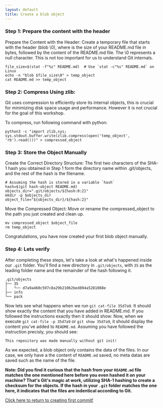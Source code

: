 ```yaml
---
layout: default
title: Create a blob object
---
```


### Step 1: Prepare the content with the header
Prepare the Content with the Header: Create a temporary file that starts with the header (blob <size>\0), where <size> is the size of your README.md file in bytes, followed by the content of the README.md file. The \0 represents a null character. This is not too important for us to understand Git internals.

```
file_size=$(stat -f"%z" README.md)  # Use `stat -c"%s" README.md` on Linux
echo -n "blob $file_size\0" > temp_object
cat README.md >> temp_object
```

### Step 2: Compress Using zlib:
Git uses compression to efficiently store its internal objects, this is crucial for minimizing disk space usage and performance. However it is not crucial for the goal of this workshop. 

To compress, run following command with python:

```
python3 -c "import zlib,sys; sys.stdout.buffer.write(zlib.compress(open('temp_object', 'rb').read()))" > compressed_object
```

### Step 3: Store the Object Manually
Create the Correct Directory Structure: The first two characters of the SHA-1 hash you obtained in Step 1 form the directory name within .git/objects, and the rest of the hash is the filename.
```
# Assuming the hash is stored in a variable `hash`
hash=$(git hash-object README.md)
objects_dir=".git/objects/${hash:0:2}"
mkdir -p $objects_dir
object_file="${objects_dir}/${hash:2}"
```

Move the Compressed Object: Move or rename the compressed_object to the path you just created and clean up.

```
mv compressed_object $object_file
rm temp_object
```

Congratulations, you have now created your first blob object manually.

### Step 4: Lets verify

After completing these steps, let's take a look at what's happened inside our `.git` folder. You'll find a new directory in `.git/objects`, with `35` as the leading folder name and the remainder of the hash following it.

``` 
.git/objects
├── 35
│   └── d7a9a460c597c8a29b210b2bed894a5281088e
├── info
└── pack
```

Now lets see what happens when we run `git cat-file 35d7a9`. It should show exactly the content that you have added in README.md. If you followed the instructions exactly then it should show:
Now, when we execute `git cat-file -p 35d7a9` or `git show 35d7a9`, it should display the content you've added to `README.md`. Assuming you have followed the instruction precisly, you should see: 
```
This repository was made manually without git init!
```

As we expected, a blob object only contains the data of the files. In our case, we only have a the content of `README.md` saved, no meta datas are saved such as the name of the file.

**Note: Did you find it curious that the hash from your `README.md` file matches the one mentioned here before you even hashed it on your machine? That's Git's magic at work, utilizing SHA-1 hashing to create a checksum for the objects. If the hash in your `.git` folder matches the one here, it indicates that the files are indentical according to Git.**

[Click here to return to creating first commit!](blob-commit.md)